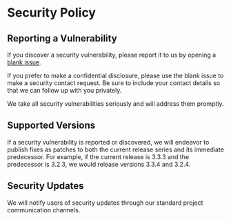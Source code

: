 # Security Policy

## Reporting a Vulnerability

If you discover a security vulnerability, please report it to us by opening a [blank issue](../issues/new).

If you prefer to make a confidential disclosure, please use the blank issue to make a security contact request. Be sure to include your contact details so that we can follow up with you privately.

We take all security vulnerabilities seriously and will address them promptly.

## Supported Versions

If a security vulnerability is reported or discovered, we will endeavor to publish fixes as patches to both the current release series and its immediate predecessor. For example, if the current release is 3.3.3 and the predecessor is 3.2.3, we would release versions 3.3.4 and 3.2.4.

## Security Updates

We will notify users of security updates through our standard project communication channels.
